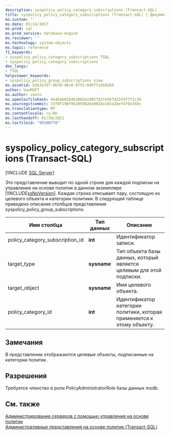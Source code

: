 ```yaml
---
description: syspolicy_policy_category_subscriptions (Transact-SQL)
title: syspolicy_policy_category_subscriptions (Transact-SQL) | Документация Майкрософт
ms.custom: ''
ms.date: 03/14/2017
ms.prod: sql
ms.prod_service: database-engine
ms.reviewer: ''
ms.technology: system-objects
ms.topic: reference
f1_keywords:
- syspolicy_policy_category_subscriptions_TSQL
- syspolicy_policy_category_subscriptions
dev_langs:
- TSQL
helpviewer_keywords:
- syspolicy_policy_group_subscriptions view
ms.assetid: b3b3a7d7-0b78-46c0-9755-045f7a5692b9
author: VanMSFT
ms.author: vanto
ms.openlocfilehash: 4e4b4b82b4b306da1902781fe5b7d15fdf7f1c36
ms.sourcegitcommit: 33f0f190f962059826e002be165a2bef4f9e350c
ms.translationtype: MT
ms.contentlocale: ru-RU
ms.lasthandoff: 01/30/2021
ms.locfileid: "99180778"
---
```

# <a name="syspolicy_policy_category_subscriptions-transact-sql"></a>syspolicy_policy_category_subscriptions (Transact-SQL)
[!INCLUDE [SQL Server](../../includes/applies-to-version/sqlserver.md)]

  Это представление выводит по одной строке для каждой подписки на управление на основе политик в данном экземпляре [!INCLUDE[ssNoVersion](../../includes/ssnoversion-md.md)]. Каждая строка описывает пару, состоящую из целевого объекта и категории политики. В следующей таблице приведено описание столбцов представления syspolicy_policy_group_subscriptions.  
  
|Имя столбца|Тип данных|Описание|  
|-----------------|---------------|-----------------|  
|policy_category_subscription_id|**int**|Идентификатор записи.|  
|target_type|**sysname**|Тип объекта базы данных, который является целевым для этой подписки.|  
|target_object|**sysname**|Имя целевого объекта.|  
|policy_category_id|**int**|Идентификатор категории политики, которая применяется к этому объекту.|  
  
## <a name="remarks"></a>Замечания  
 В представлении отображаются целевые объекты, подписанные на категории политик.  
  
## <a name="permissions"></a>Разрешения  
 Требуется членство в роли PolicyAdministratorRole базы данных msdb.  
  
## <a name="see-also"></a>См. также  
 [Администрирование серверов с помощью управления на основе политик](../../relational-databases/policy-based-management/administer-servers-by-using-policy-based-management.md)   
 [Административные представления на основе политик (Transact-SQL)](../../relational-databases/system-catalog-views/policy-based-management-views-transact-sql.md)  
  
  
